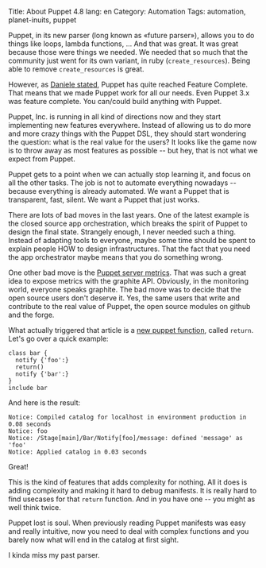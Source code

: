 Title: About Puppet 4.8
lang: en
Category: Automation
Tags: automation, planet-inuits, puppet

Puppet, in its new parser (long known as «future parser»), allows you to do
things like loops, lambda functions, ... And that was great. It was great
because those were things we needed. We needed that so much that the community
just went for its own variant, in ruby (`create_resources`). Being able to
remove `create_resources` is great.

However, as [Daniele stated](https://daenney.github.io/2016/10/17/goodbye-puppet.html),
Puppet has quite reached Feature Complete. That means that we made Puppet work
for all our needs. Even Puppet 3.x was feature complete. You can/could build
anything with Puppet.

Puppet, Inc. is running in all kind of directions now and they start
implementing new features everywhere. Instead of allowing us to do more and more
crazy things with the Puppet DSL, they should start wondering the question: what
is the real value for the users? It looks like the game now is to throw away as
most features as possible -- but hey, that is not what we expect from Puppet.

Puppet gets to a point when we can actually stop learning it, and focus on all
the other tasks. The job is not to automate everything nowadays -- because
everything is already automated. We want a Puppet that is transparent, fast,
silent. We want a Puppet that just works.

There are lots of bad moves in the last years. One of the latest example is the
closed source app orchestration, which breaks the spirit of Puppet to design the
final state. Strangely enough, I never needed such a thing. Instead of adapting
tools to everyone, maybe some time should be spent to explain people HOW to
design infrastructures. That the fact that you need the app orchestrator maybe
means that you do something wrong.

One other bad move is the [Puppet server metrics][pem]. That was such a great
idea to expose metrics with the graphite API. Obviously, in the monitoring
world, everyone speaks graphite. The bad move was to decide that the open source
users don't deserve it. Yes, the same users that write and contribute to the
real value of Puppet, the open source modules on github and the forge.

What actually triggered that article is a [new puppet function][48], called `return`.
Let's go over a quick example:

```puppet
class bar {
  notify {'foo':}
  return()
  notify {'bar':}
}
include bar
```

And here is the result:

```
Notice: Compiled catalog for localhost in environment production in 0.08 seconds
Notice: foo
Notice: /Stage[main]/Bar/Notify[foo]/message: defined 'message' as 'foo'
Notice: Applied catalog in 0.03 seconds
```

Great!

This is the kind of features that adds complexity for nothing. All it does is
adding complexity and making it hard to debug manifests. It is really hard to
find usecases for that `return` function. And in you have one -- you might as
well think twice.

Puppet lost is soul. When previously reading Puppet manifests was easy and
really intuitive, now you need to deal with complex functions and you barely
now what will end in the catalog at first sight.

I kinda miss my past parser.

[pem]:https://docs.puppet.com/pe/latest/puppet_server_metrics.html
[48]:https://docs.puppet.com/puppet/4.8/reference/release_notes.html
